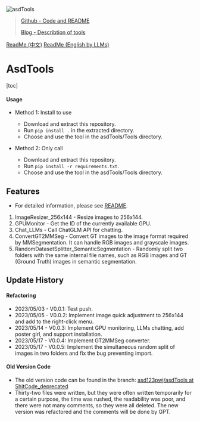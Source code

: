 ![asdTools](asdTools.png "asdTools")

> [Github - Code and README](https://github.com/asd123pwj/asdTools)
>
> [Blog - Describtion of tools](https://mwhls.top/project/asdtools)

[ReadMe (中文)](README.md)
[ReadMe (English by LLMs)](README_EN.md)

# AsdTools

[toc]

#### Usage

- Method 1: Install to use

  - Download and extract this repository.
  - Run `pip install .` in the extracted directory.
  - Choose and use the tool in the asdTools/Tools directory.
- Method 2: Only call

  - Download and extract this repository.
  - Run `pip install -r requirements.txt`.
  - Choose and use the tool in the asdTools/Tools directory.

## Features

- For detailed information, please see [README](asdTools/Tools/README.md).

1. ImageResizer_256x144 - Resize images to 256x144.
2. GPUMonitor - Get the ID of the currently available GPU.
3. Chat_LLMs - Call ChatGLM API for chatting.
4. ConvertGT2MMSeg - Convert GT images to the image format required by MMSegmentation. It can handle RGB images and grayscale images.
5. RandomDatasetSplitter_SemanticSegmentation - Randomly split two folders with the same internal file names, such as RGB images and GT (Ground Truth) images in semantic segmentation.

## Update History

#### Refactoring

- 2023/05/03 - V0.0.1: Test push.
- 2023/05/05 - V0.0.2: Implement image quick adjustment to 256x144 and add to the right-click menu.
- 2023/05/14 - V0.0.3: Implement GPU monitoring, LLMs chatting, add poster girl, and support installation.
- 2023/05/17 - V0.0.4: Implement GT2MMSeg converter.
- 2023/05/17 - V0.0.5: Implement the simultaneous random split of images in two folders and fix the bug preventing import.

#### Old Version Code

- The old version code can be found in the branch: [asd123pwj/asdTools at ShitCode_deprecated](https://github.com/asd123pwj/asdTools/tree/ShitCode_deprecated)
- Thirty-two files were written, but they were often written temporarily for a certain purpose, the time was rushed, the readability was poor, and there were not many comments, so they were all deleted. The new version was refactored and the comments will be done by GPT.
